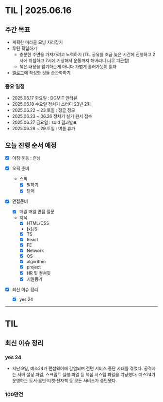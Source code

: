 # TIL | 2025.06.16

## 주간 목표

-   계획한 미라클 모닝 자리잡기
-   루틴 확립하기
    -   충분한 수면을 가져가려고 노력하기 (TIL 공유를 조금 늦은 시간에 진행하고 2시에 취침하고 7시에 기상해서 운동까지 해버리니 너무 피곤함)
    -   책은 내용을 암기하는게 아니다 가볍게 흘러가듯이 읽자
-   [벨로그](https://velog.io/@pigpgw/%EB%82%98%EC%9D%98-%EA%B0%9C%EB%B0%9C-%EC%84%B1%EC%9E%A5-%EC%A0%84%EB%9E%B5-%EC%83%9D%EA%B0%81%ED%95%98%EB%8A%94-%EA%B0%9C%EB%B0%9C%EC%9E%90%EB%A1%9C-%EB%82%98%EC%95%84%EA%B0%80%EA%B8%B0)에 작성한 것들 습관화하기

### 중요 일정

-   2025.06.17 화요일 : DGMIT 인터뷰
-   2025.06.18 수요일 정처기 스터디 23년 2회
-   2025.06.22 ~ 23 토일 : 정글 정모
-   2025.06.23 ~ 06.26 정처기 실기 원서 접수
-   2025.06.27 금요일 : sqld 결과발표
-   2025.06.28 ~ 29 토일 : 여름 휴가

## 오늘 진행 순서 예정

-   [x] 아침 운동 : 런닝
-   [x] 오픽 준비
    -   스픽
        -   [x] 말하기
        -   [x] 단어
-   [x] 면접준비
    -   [x] 매일 매일 면접 질문
    -   지식
        -   [x] HTML/CSS
        -   [x]JS
        -   [x] TS
        -   [x] React
        -   [x] FE
        -   [x] Network
        -   [x] OS
        -   [x] algorithm
        -   [x] project
        -   [x] HR 및 컬쳐핏
        -   [x] 지원동기
-   [x] 최신 이슈 정리

    -   [x] yes 24

---

# TIL

## 최신 이슈 정리

### yes 24

-   지난 9일, 예스24가 랜섬웨어에 감염되며 전면 서비스 중단 사태를 겪었다. 공격자는 서버 설정 파일, 스크립트 실행 파일 등 핵심 시스템 파일을 겨냥했다. 예스24가 운영하는 도서·음반·티켓·전자책 등 모든 서비스가 중단됐다.

### 100만건
